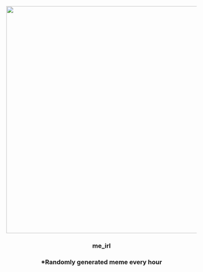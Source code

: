 <p align="center">
        <img src="https://i.imgur.com/KCbNHou.jpg" width="600" height="600">
        </p>
        <h3 align="center">me_irl</h3>
        <h3 align="center">*Randomly generated meme every hour</h3>
    